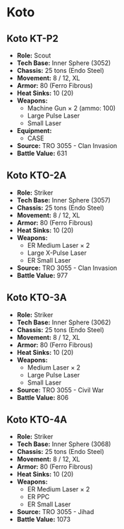 # Koto
## Koto KT-P2
- **Role:** Scout
- **Tech Base:** Inner Sphere (3052)
- **Chassis:** 25 tons (Endo Steel)
- **Movement:** 8 / 12, XL
- **Armor:** 80 (Ferro Fibrous)
- **Heat Sinks:** 10 (20)
- **Weapons:**
  - Machine Gun × 2 (ammo: 100)
  - Large Pulse Laser
  - Small Laser
- **Equipment:**
  - CASE
- **Source:** TRO 3055 - Clan Invasion
- **Battle Value:** 631

## Koto KTO-2A
- **Role:** Striker
- **Tech Base:** Inner Sphere (3057)
- **Chassis:** 25 tons (Endo Steel)
- **Movement:** 8 / 12, XL
- **Armor:** 80 (Ferro Fibrous)
- **Heat Sinks:** 10 (20)
- **Weapons:**
  - ER Medium Laser × 2
  - Large X-Pulse Laser
  - ER Small Laser
- **Source:** TRO 3055 - Clan Invasion
- **Battle Value:** 977

## Koto KTO-3A
- **Role:** Striker
- **Tech Base:** Inner Sphere (3062)
- **Chassis:** 25 tons (Endo Steel)
- **Movement:** 8 / 12, XL
- **Armor:** 80 (Ferro Fibrous)
- **Heat Sinks:** 10 (20)
- **Weapons:**
  - Medium Laser × 2
  - Large Pulse Laser
  - Small Laser
- **Source:** TRO 3055 - Civil War
- **Battle Value:** 806

## Koto KTO-4A
- **Role:** Striker
- **Tech Base:** Inner Sphere (3068)
- **Chassis:** 25 tons (Endo Steel)
- **Movement:** 8 / 12, XL
- **Armor:** 80 (Ferro Fibrous)
- **Heat Sinks:** 10 (20)
- **Weapons:**
  - ER Medium Laser × 2
  - ER PPC
  - ER Small Laser
- **Source:** TRO 3055 - Jihad
- **Battle Value:** 1073

